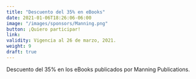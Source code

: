 ```yaml
---
title: "Descuento del 35% en eBooks"
date: 2021-01-06T18:26:06-06:00
image: "/images/sponsors/Manning.png"
button: ¡Quiero participar!
link: 
validity: Vigencia al 26 de marzo, 2021.
weight: 9
draft: true
---
```


Descuento del 35% en los eBooks publicados por Manning Publications. 